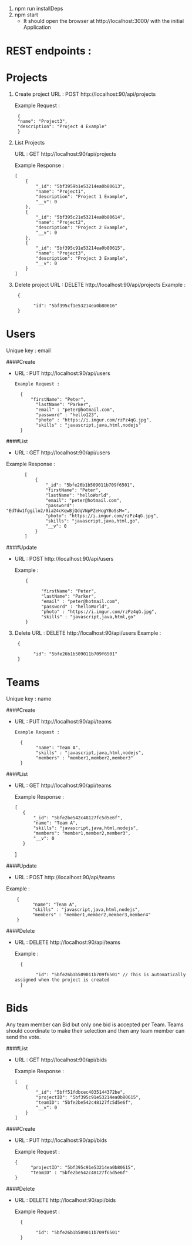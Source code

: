 1. npm run installDeps
2. npm start
    - It should open the browser at http://localhost:3000/ with the initial Application
    

# REST endpoints : 

# Projects

1. Create project
      URL : POST http://localhost:90/api/projects
      
      Example Request : 
        
        {
        "name": "Project3", 
        "description": "Project 4 Example"
        }

2. List Projects
  
     URL : GET http://localhost:90/api/projects
    
    Example Response : 
        
       [
           {
               "_id": "5bf3959b1e53214ea0b80613",
               "name": "Project1",
               "description": "Project 1 Example",
               "__v": 0
           },
           {
               "_id": "5bf395c21e53214ea0b80614",
               "name": "Project2",
               "description": "Project 2 Example",
               "__v": 0
           },
           {
               "_id": "5bf395c91e53214ea0b80615",
               "name": "Project3",
               "description": "Project 3 Example",
               "__v": 0
           }
       ]
   
3. Delete project
  URL : DELETE http://localhost:90/api/projects
  Example : 
        
        {
        	
        	  "id": "5bf395cf1e53214ea0b80616" 
        }


# Users

Unique key : email

####Create 

- URL : PUT http://localhost:90/api/users
      
      Example Request : 
        
        {
           	"firstName": "Peter", 
              "lastName": "Parker",
              "email" : "peter@hotmail.com",
              "password" : "hello123",
              "photo" : "https://i.imgur.com/rzPz4qG.jpg",
              "skills" : "javascript,java,html,nodejs"
        }

####List  
-   URL : GET http://localhost:90/api/users
    
   Example Response : 
            
           [
               {
                   "_id": "5bfe26b1b509011b709f6501",
                   "firstName": "Peter",
                   "lastName": "helloWorld",
                   "email": "peter@hotmail.com",
                   "password": "EdTdw1fggilo2/0ia24cKqwBjQdqVNpPZeHcgYBoSsM=",
                   "photo": "https://i.imgur.com/rzPz4qG.jpg",
                   "skills": "javascript,java,html,go",
                   "__v": 0
               }
           ]

####Update  
  
-   URL : POST http://localhost:90/api/users
     
      Example : 
            
            {
                
                  "firstName": "Peter", 
                  "lastName": "Parker",
                  "email" : "peter@hotmail.com",
                  "password" : "helloWorld",
                  "photo" : "https://i.imgur.com/rzPz4qG.jpg",
                  "skills" : "javascript,java,html,go"
            }


   
3. Delete 
  URL : DELETE http://localhost:90/api/users
  Example : 
        
        {
        	
        	  "id": "5bfe26b1b509011b709f6501" 
        }


# Teams

Unique key : name

####Create 

- URL : PUT http://localhost:90/api/teams
      
      Example Request : 
        
        {
        	  "name": "Team A", 
              "skills" : "javascript,java,html,nodejs",
              "members" : "member1,member2,member3"
        }

####List
  
-   URL : GET http://localhost:90/api/teams
    
    Example Response : 
        
        [
           {
               "_id": "5bfe2be542c48127fc5d5e6f",
               "name": "Team A",
               "skills": "javascript,java,html,nodejs",
               "members": "member1,member2,member3",
               "__v": 0
           }
       ]


####Update

-   URL : POST http://localhost:90/api/teams
  
  Example : 
        
        {
        	  "name": "Team A", 
              "skills" : "javascript,java,html,nodejs",
              "members" : "member1,member2,member3,member4"
        }


####Delete 
 
- URL : DELETE http://localhost:90/api/teams
 
  Example : 
        
        {
        	
        	  "id": "5bfe26b1b509011b709f6501" // This is automatically assigned when the project is created
        }
# Bids

Any team member can Bid but only one bid is accepted per Team. Teams should coordinate to make their selection and then any team member can send the vote. 

####List
  
-   URL : GET http://localhost:90/api/bids
    
    Example Response : 
        
        [
            {
                "_id": "5bff51fdbcec4035144372be",
                "projectID": "5bf395c91e53214ea0b80615",
                "teamID": "5bfe2be542c48127fc5d5e6f",
                "__v": 0
            }
        ]


####Create
  
-   URL : PUT http://localhost:90/api/bids
    
    Example Request : 
        
        {
        	  "projectID": "5bf395c91e53214ea0b80615", 
              "teamID" : "5bfe2be542c48127fc5d5e6f"
        }


####Delete 
 
- URL : DELETE http://localhost:90/api/bids
 
  Example Request : 
        
        {
        	
        	  "id": "5bfe26b1b509011b709f6501" 
        }
